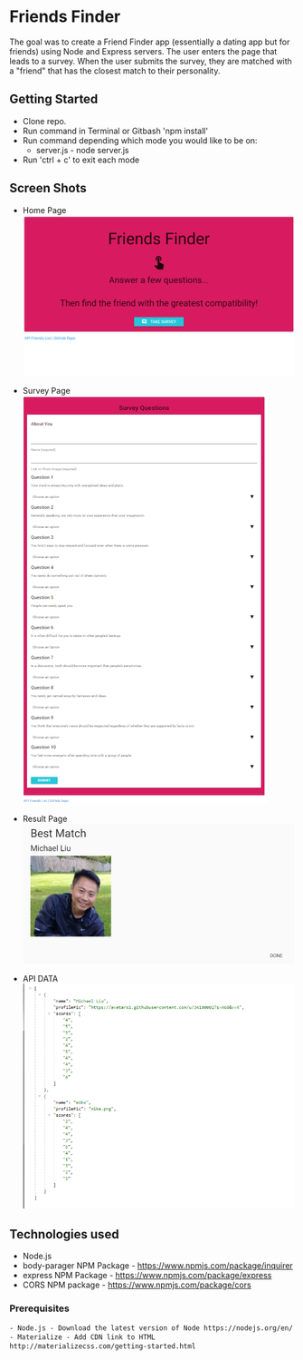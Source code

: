 # Friends Finder

The goal was to create a Friend Finder app (essentially a dating app but for friends) using Node and Express servers. The user enters the page that leads to a survey. When the user submits the survey, they are matched with a "friend" that has the closest match to their personality.

## Getting Started
- Clone repo.
- Run command in Terminal or Gitbash 'npm install'
- Run command depending which mode you would like to be on:
    * server.js - node server.js
- Run 'ctrl + c' to exit each mode

## Screen Shots

* Home Page
![Screen shot](app/public/images/friends-finder1.png)

* Survey Page
![Screen shot 2](app/public/images/friends-finder2.png)

* Result Page
![Screen shot 2](app/public/images/friends-finder3.png)

* API DATA
![Screen shot 2](app/public/images/friends-finder4.png)


## Technologies used
- Node.js
- body-parager NPM Package - https://www.npmjs.com/package/inquirer
- express NPM Package - https://www.npmjs.com/package/express
- CORS NPM package - https://www.npmjs.com/package/cors

### Prerequisites

```
- Node.js - Download the latest version of Node https://nodejs.org/en/
- Materialize - Add CDN link to HTML http://materializecss.com/getting-started.html
```


